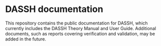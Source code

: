 # DASSH documentation
This repository contains the public documentation for DASSH, which currently includes the DASSH Theory Manual and User Guide. Additional documents, such as reports covering verification and validation, may be added in the future.

